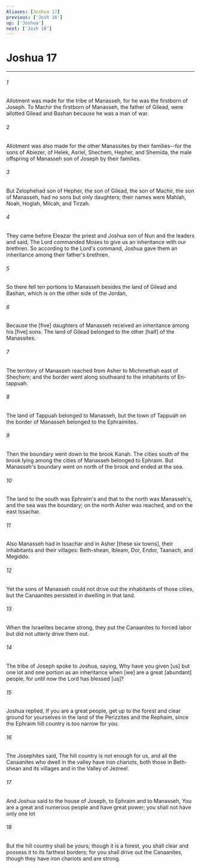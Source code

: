 ```yaml
---
Aliases: [Joshua 17]
previous: ['Josh 16']
up: ['Joshua']
next: ['Josh 18']
---
```

# Joshua 17

***














###### 1 






Allotment was made for the tribe of Manasseh, for he was the firstborn of Joseph. To Machir the firstborn of Manasseh, the father of Gilead, were allotted Gilead and Bashan because he was a man of war. 













###### 2 






Allotment was also made for the other Manassites by their families--for the sons of Abiezer, of Helek, Asriel, Shechem, Hepher, and Shemida, the male offspring of Manasseh son of Joseph by their families. 













###### 3 






But Zelophehad son of Hepher, the son of Gilead, the son of Machir, the son of Manasseh, had no sons but only daughters; their names were Mahlah, Noah, Hoglah, Milcah, and Tirzah. 













###### 4 






They came before Eleazar the priest and Joshua son of Nun and the leaders and said, The Lord commanded Moses to give us an inheritance with our brethren. So according to the Lord's command, Joshua gave them an inheritance among their father's brethren. 













###### 5 






So there fell ten portions to Manasseh besides the land of Gilead and Bashan, which is on the other side of the Jordan, 













###### 6 






Because the [five] daughters of Manasseh received an inheritance among his [five] sons. The land of Gilead belonged to the other [half] of the Manassites. 













###### 7 






The territory of Manasseh reached from Asher to Michmethah east of Shechem; and the border went along southward to the inhabitants of En-tappuah. 













###### 8 






The land of Tappuah belonged to Manasseh, but the town of Tappuah on the border of Manasseh belonged to the Ephraimites. 













###### 9 






Then the boundary went down to the brook Kanah. The cities south of the brook lying among the cities of Manasseh belonged to Ephraim. But Manasseh's boundary went on north of the brook and ended at the sea. 













###### 10 






The land to the south was Ephraim's and that to the north was Manasseh's, and the sea was the boundary; on the north Asher was reached, and on the east Issachar. 













###### 11 






Also Manasseh had in Issachar and in Asher [these six towns], their inhabitants and their villages: Beth-shean, Ibleam, Dor, Endor, Taanach, and Megiddo. 













###### 12 






Yet the sons of Manasseh could not drive out the inhabitants of those cities, but the Canaanites persisted in dwelling in that land. 













###### 13 






When the Israelites became strong, they put the Canaanites to forced labor but did not utterly drive them out. 













###### 14 






The tribe of Joseph spoke to Joshua, saying, Why have you given [us] but one lot and one portion as an inheritance when [we] are a great [abundant] people, for until now the Lord has blessed [us]? 













###### 15 






Joshua replied, If you are a great people, get up to the forest and clear ground for yourselves in the land of the Perizzites and the Rephaim, since the Ephraim hill country is too narrow for you. 













###### 16 






The Josephites said, The hill country is not enough for us, and all the Canaanites who dwell in the valley have iron chariots, both those in Beth-shean and its villages and in the Valley of Jezreel. 













###### 17 






And Joshua said to the house of Joseph, to Ephraim and to Manasseh, You are a great and numerous people and have great power; you shall not have only one lot 













###### 18 






But the hill country shall be yours; though it is a forest, you shall clear and possess it to its farthest borders; for you shall drive out the Canaanites, though they have iron chariots and are strong.
